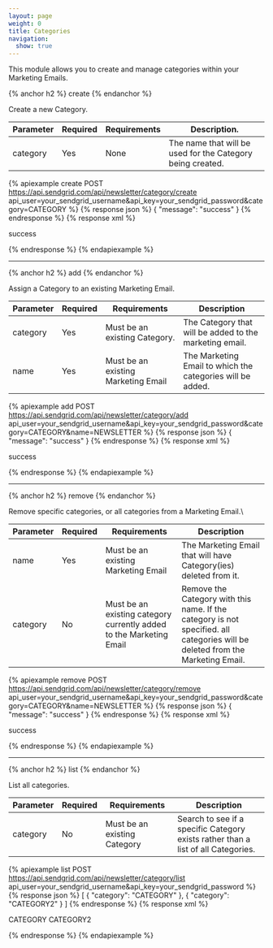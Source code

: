 ```yaml
---
layout: page
weight: 0
title: Categories
navigation:
  show: true
---
```


This module allows you to create and manage categories within your Marketing Emails.

{% anchor h2 %}
create 
{% endanchor %}

Create a new Category.

<table class="table table-bordered table-striped">
   <thead>
      <tr>
         <th>Parameter</th>
         <th>Required</th>
         <th>Requirements</th>
         <th>Description.</th>
      </tr>
   </thead>
   <tbody>
      <tr>
         <td>category</td>
         <td>Yes</td>
         <td>None</td>
         <td>The name that will be used for the Category being created.</td>
      </tr>
   </tbody>
</table>


{% apiexample create POST https://api.sendgrid.com/api/newsletter/category/create api_user=your_sendgrid_username&api_key=your_sendgrid_password&category=CATEGORY %}
  {% response json %}
{
  "message": "success"
}
  {% endresponse %}
  {% response xml %}
<?xml version="1.0" encoding="ISO-8859-1"?>

<result>
   <message>success</message>
</result>

  {% endresponse %}
{% endapiexample %}

* * * * *

{% anchor h2 %}
add 
{% endanchor %}

Assign a Category to an existing Marketing Email.

<table class="table table-bordered table-striped">
   <thead>
      <tr>
         <th>Parameter</th>
         <th>Required</th>
         <th>Requirements</th>
         <th>Description</th>
      </tr>
   </thead>
   <tbody>
      <tr>
         <td>category</td>
         <td>Yes</td>
         <td>Must be an existing Category.</td>
         <td>The Category that will be added to the marketing email.</td>
      </tr>
      <tr>
         <td>name</td>
         <td>Yes</td>
         <td>Must be an existing Marketing Email</td>
         <td>The Marketing Email to which the categories will be added.</td>
      </tr>
   </tbody>
</table>


{% apiexample add POST https://api.sendgrid.com/api/newsletter/category/add api_user=your_sendgrid_username&api_key=your_sendgrid_password&category=CATEGORY&name=NEWSLETTER %}
  {% response json %}
{
  "message": "success"
}
  {% endresponse %}
  {% response xml %}
<?xml version="1.0" encoding="ISO-8859-1"?>

<result>
   <message>success</message>
</result>

  {% endresponse %}
{% endapiexample %}

* * * * *

{% anchor h2 %}
remove 
{% endanchor %}

Remove specific categories, or all categories from a Marketing Email.\\

<table class="table table-bordered table-striped">
   <thead>
      <tr>
         <th>Parameter</th>
         <th>Required</th>
         <th>Requirements</th>
         <th>Description</th>
      </tr>
   </thead>
   <tbody>
      <tr>
         <td>name</td>
         <td>Yes</td>
         <td>Must be an existing Marketing Email</td>
         <td>The Marketing Email that will have Category(ies) deleted from it.</td>
      </tr>
      <tr>
         <td>category</td>
         <td>No</td>
         <td>Must be an existing category currently added to the Marketing Email</td>
         <td>Remove the Category with this name. If the category is not specified. all categories will be deleted from the Marketing Email.</td>
      </tr>
   </tbody>
</table>


{% apiexample remove POST https://api.sendgrid.com/api/newsletter/category/remove api_user=your_sendgrid_username&api_key=your_sendgrid_password&category=CATEGORY&name=NEWSLETTER %}
  {% response json %}
{
  "message": "success"
}
  {% endresponse %}
  {% response xml %}
<?xml version="1.0" encoding="ISO-8859-1"?>

<result>
   <message>success</message>
</result>

  {% endresponse %}
{% endapiexample %}

* * * * *

{% anchor h2 %}
list 
{% endanchor %}

List all categories.

<table class="table table-bordered table-striped">
   <thead>
      <tr>
         <th>Parameter</th>
         <th>Required</th>
         <th>Requirements</th>
         <th>Description</th>
      </tr>
   </thead>
   <tbody>
      <tr>
         <td>category</td>
         <td>No</td>
         <td>Must be an existing Category</td>
         <td>Search to see if a specific Category exists rather than a list of all Categories.</td>
      </tr>
   </tbody>
</table>


{% apiexample list POST https://api.sendgrid.com/api/newsletter/category/list api_user=your_sendgrid_username&api_key=your_sendgrid_password %}
  {% response json %}
[
  {
    "category": "CATEGORY"
  },
  {
    "category": "CATEGORY2"
  }
]
  {% endresponse %}
  {% response xml %}
<?xml version="1.0" encoding="ISO-8859-1"?>

<categories>
   <category>
      <category>CATEGORY</category>
   </category>
   <category>
      <category>CATEGORY2</category>
   </category>
</categories>

  {% endresponse %}
{% endapiexample %}
